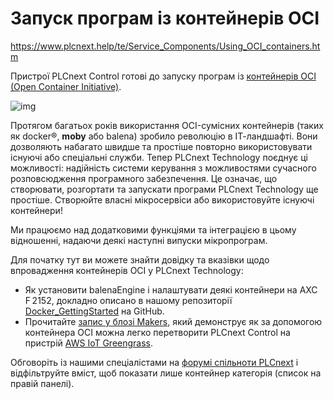 # Запуск програм із контейнерів OCI 

https://www.plcnext.help/te/Service_Components/Using_OCI_containers.htm

Пристрої PLCnext Control готові до запуску програм із [контейнерів OCI (Open Container Initiative)](https://www.opencontainers.org/).

![img](https://www.plcnext.help/assets/images/Firmware/docker_balena.svg)

Протягом багатьох років використання OCI-сумісних контейнерів (таких як docker®, **moby** або balena) зробило революцію в ІТ-ландшафті. Вони дозволяють набагато швидше та простіше повторно використовувати існуючі або спеціальні служби. Тепер PLCnext Technology поєднує ці можливості: надійність системи керування з можливостями сучасного розповсюдження програмного забезпечення. Це означає, що створювати, розгортати та запускати програми PLCnext Technology ще простіше. Створюйте власні мікросервіси або використовуйте існуючі контейнери!

Ми працюємо над додатковими функціями та інтеграцією в цьому відношенні, надаючи деякі наступні випуски мікропрограм.

Для початку тут ви можете знайти довідку та вказівки щодо впровадження контейнерів OCI у PLCnext Technology:

- Як установити balenaEngine і налаштувати деякі контейнери на AXC F 2152, докладно описано в нашому репозиторії [Docker_GettingStarted](https://github.com/PLCnext/Docker_GettingStarted) на GitHub.
- Прочитайте [запис у блозі Makers](https://www.plcnext-community.net/makersblog/how-to-turn-an-axc-f-2152-into-an-aws-greengrass-device/), який демонструє як за допомогою контейнера OCI можна легко перетворити PLCnext Control на пристрій [AWS IoT Greengrass](https://docs.aws.amazon.com/greengrass/latest/developerguide/what-is-gg.html).

Обговоріть із нашими спеціалістами на [форумі спільноти PLCnext](https://www.plcnext-community.net/forum/#/categories/container-plcnext-docker-moby-balena) і відфільтруйте вміст, щоб показати лише контейнер категорія (список на правій панелі).